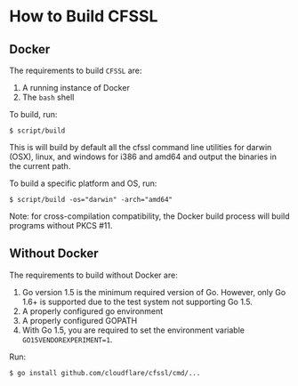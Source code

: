 # How to Build CFSSL

## Docker 

The requirements to build `CFSSL` are:

1. A running instance of Docker 
2. The `bash` shell

To build, run:

    $ script/build    

This is will build by default all the cfssl command line utilities
for darwin (OSX), linux, and windows for i386 and amd64 and output the
binaries in the current path.

To build a specific platform and OS, run:

    $ script/build -os="darwin" -arch="amd64"

Note: for cross-compilation compatibility, the Docker build process will
build programs without PKCS #11.

## Without Docker

The requirements to build without Docker are:

1. Go version 1.5 is the minimum required version of Go. However, only Go 1.6+
   is supported due to the test system not supporting Go 1.5.
2. A properly configured go environment
3. A properly configured GOPATH
4. With Go 1.5, you are required to set the environment variable
   `GO15VENDOREXPERIMENT=1`.

Run:

    $ go install github.com/cloudflare/cfssl/cmd/...
